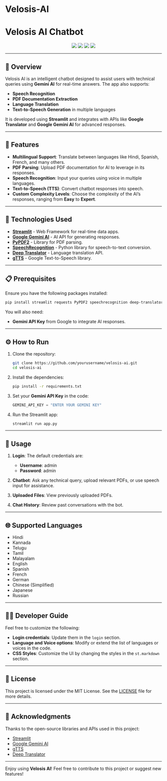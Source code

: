# Velosis-AI


# **Velosis AI Chatbot**

<p align="center">
  <img src="https://img.shields.io/badge/Streamlit-v1.11.0-blueviolet?style=for-the-badge">
  <img src="https://img.shields.io/badge/PyPDF2-v3.1.0-red?style=for-the-badge">
  <img src="https://img.shields.io/badge/Deep%20Translator-v1.8.2-green?style=for-the-badge">
  <img src="https://img.shields.io/badge/SpeechRecognition-v3.9.0-orange?style=for-the-badge">
</p>

---

## **🌟 Overview**

Velosis AI is an intelligent chatbot designed to assist users with technical queries using **Gemini AI** for real-time answers. The app also supports:

- **Speech Recognition**
- **PDF Documentation Extraction**
- **Language Translation**
- **Text-to-Speech Generation** in multiple languages

It is developed using **Streamlit** and integrates with APIs like **Google Translator** and **Google Gemini AI** for advanced responses. 

---

## **🚀 Features**

- **Multilingual Support**: Translate between languages like Hindi, Spanish, French, and many others.
- **PDF Parsing**: Upload PDF documentation for AI to leverage in its responses.
- **Speech Recognition**: Input your queries using voice in multiple languages.
- **Text-to-Speech (TTS)**: Convert chatbot responses into speech.
- **Custom Complexity Levels**: Choose the complexity of the AI’s responses, ranging from **Easy** to **Expert**.

---

## **🔧 Technologies Used**

- **[Streamlit](https://streamlit.io/)** - Web Framework for real-time data apps.
- **[Google Gemini AI](https://cloud.google.com/)** - AI API for generating responses.
- **[PyPDF2](https://pypdf2.readthedocs.io/)** - Library for PDF parsing.
- **[SpeechRecognition](https://pypi.org/project/SpeechRecognition/)** - Python library for speech-to-text conversion.
- **[Deep Translator](https://pypi.org/project/deep-translator/)** - Language translation API.
- **[gTTS](https://pypi.org/project/gTTS/)** - Google Text-to-Speech library.

---

## **📋 Prerequisites**

Ensure you have the following packages installed:

```bash
pip install streamlit requests PyPDF2 speechrecognition deep-translator gtts pydub google-generativeai
```

You will also need:

- **Gemini API Key** from Google to integrate AI responses.

---

## **⚙️ How to Run**

1. Clone the repository:
    ```bash
    git clone https://github.com/yourusername/velosis-ai.git
    cd velosis-ai
    ```

2. Install the dependencies:
    ```bash
    pip install -r requirements.txt
    ```

3. Set your **Gemini API Key** in the code:
    ```python
    GEMINI_API_KEY = "ENTER YOUR GEMINI KEY"
    ```

4. Run the Streamlit app:
    ```bash
    streamlit run app.py
    ```

---

## **🧠 Usage**

1. **Login**: The default credentials are:
    - **Username**: admin
    - **Password**: admin

2. **Chatbot**: Ask any technical query, upload relevant PDFs, or use speech input for assistance.

3. **Uploaded Files**: View previously uploaded PDFs.

4. **Chat History**: Review past conversations with the bot.

---

## **🌐 Supported Languages**

- Hindi
- Kannada
- Telugu
- Tamil
- Malayalam
- English
- Spanish
- French
- German
- Chinese (Simplified)
- Japanese
- Russian

---

## **👨‍💻 Developer Guide**

Feel free to customize the following:

- **Login credentials**: Update them in the `login` section.
- **Language and Voice options**: Modify or extend the list of languages or voices in the code.
- **CSS Styles**: Customize the UI by changing the styles in the `st.markdown` section.

---

## **📄 License**

This project is licensed under the MIT License. See the [LICENSE](LICENSE) file for more details.

---

## **💬 Acknowledgments**

Thanks to the open-source libraries and APIs used in this project:

- [Streamlit](https://streamlit.io/)
- [Google Gemini AI](https://cloud.google.com/)
- [gTTS](https://pypi.org/project/gTTS/)
- [Deep Translator](https://pypi.org/project/deep-translator/)

---

Enjoy using **Velosis AI**! Feel free to contribute to this project or suggest new features!
